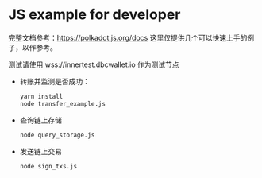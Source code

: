 # JS example for developer

完整文档参考：https://polkadot.js.org/docs 这里仅提供几个可以快速上手的例子，以作参考。

测试请使用 wss://innertest.dbcwallet.io 作为测试节点

+ 转账并监测是否成功：

  ```bash
  yarn install
  node transfer_example.js
  ```

+ 查询链上存储

  ```bash
  node query_storage.js 
  ```

+ 发送链上交易
  ```
  node sign_txs.js
  ```

